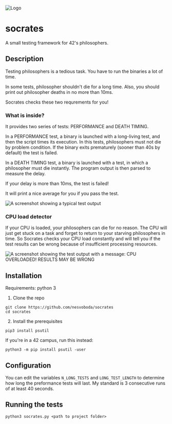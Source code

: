 
![Logo](https://i.imgur.com/JyKRlbd.png)

# socrates
A small testing framework for 42's philosophers.

## Description

Testing philosophers is a tedious task. You have to run the binaries a lot of time.

In some tests, philosopher shouldn't die for a long time.
Also, you should print out philosopher deaths in no more than 10ms.

Socrates checks these two requrements for you!

### What is inside?

It provides two series of tests: PERFORMANCE and DEATH TIMING.

In a PERFORMANCE test, a binary is launched with a long-living test, and then the script times its execution.
In this tests, philosophers must not die by problem condition.
If the binary exits prematurely (sooner than 40s by default) the test is failed.

In a DEATH TIMING test, a binary is launched with a test, in which a philosopher must die instantly. The program output
is then parsed to measure the delay.

If your delay is more than 10ms, the test is failed!

It will print a nice average for you if you pass the test.

![A screenshot showing a typical test output](https://i.imgur.com/oJ43M1f.png)

### CPU load detector

If your CPU is loaded, your philosophers can die for no reason. The CPU will just get stuck on a task and forget to return to your starving philosophers in time.
So Socrates checks your CPU load constantly and will tell you if the test results can be wrong because of insufficient processing resources.

![A screenshot showing the test output with a message: CPU OVERLOADED! RESULTS MAY BE WRONG](https://i.imgur.com/Nj7Jiey.png)

## Installation

Requirements: python 3

1. Clone the repo
```
git clone https://github.com/nesvoboda/socrates
cd socrates
```

2. Install the prerequisites

```
pip3 install psutil
```

If you're in a 42 campus, run this instead:

```
python3 -m pip install psutil -user
```

## Configuration

You can edit the variables `N_LONG_TESTS` and `LONG_TEST_LENGTH` to determine how long the preformance tests will last.
My standard is 3 consecutive runs of at least 40 seconds.

## Running the tests

```
python3 socrates.py <path to project folder>
```
